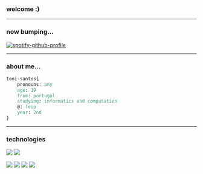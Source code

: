 ### welcome :)

------------------------------

### now bumping...

[![spotify-github-profile](https://spotify-github-profile.vercel.app/api/view?uid=11137900706&cover_image=true&theme=novatorem)](https://github.com/kittinan/spotify-github-profile)

------------------------------

### about me...

```css
toni-santos{
	pronouns: any
	age: 19
	from: portugal
	studying: informatics and computation
	@: feup
	year: 2nd
}
```

------------------------------

### technologies

<p>
	<img src="https://img.shields.io/badge/Arch_Linux-1793D1?style=for-the-badge&logo=arch-linux&logoColor=white"/>
	<img src="https://img.shields.io/badge/Windows-0078D6?style=for-the-badge&logo=windows&logoColor=white"/>
</p>
<p>
	<img src="https://img.shields.io/badge/JavaScript-323330?style=for-the-badge&logo=javascript&logoColor=F7DF1E"/>
	<img src="https://img.shields.io/badge/HTML5-E34F26?style=for-the-badge&logo=html5&logoColor=white"/>
	<img src="https://img.shields.io/badge/Python-3776AB?style=for-the-badge&logo=python&logoColor=white"/>
	<img src="https://img.shields.io/badge/C%2B%2B-00599C?style=for-the-badge&logo=c%2B%2B&logoColor=white"/>
</p>
<!--
**toni-santos/toni-santos** is a ✨ _special_ ✨ repository because its `README.md` (this file) appears on your GitHub profile.

Here are some ideas to get you started:

- 🔭 I’m currently working on ...
- 🌱 I’m currently learning ...
- 👯 I’m looking to collaborate on ...
- 🤔 I’m looking for help with ...
- 💬 Ask me about ...
- 📫 How to reach me: ...
- 😄 Pronouns: ...
- ⚡ Fun fact: ...
-->
